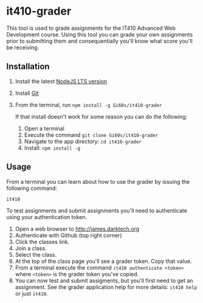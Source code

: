 # it410-grader

This tool is used to grade assignments for the IT410 Advanced Web Development course. Using this tool you can grade your own assignments prior to submitting them and consequentially you'll know what score you'll be receiving.

## Installation

1. Install the latest [NodeJS LTS version](https://nodejs.org/)
2. Install [Git](https://git-scm.com/downloads)
3. From the terminal, run `npm install -g Gi60s/it410-grader`
   
    If that install doesn't work for some reason you can do the following:
    
    1. Open a terminal
    2. Execute the command `git clone Gi60s/it410-grader`
    3. Navigate to the app directory: `cd it410-grader`
    4. Install: `npm install -g`

## Usage

From a terminal you can learn about how to use the grader by issuing the following command:

```bash
it410
```

To test assignments and submit assignments you'll need to authenticate using your authentication token.

1. Open a web browser to http://james.darktech.org
2. Authenticate with Github (top right corner)
3. Click the classes link.
4. Join a class.
5. Select the class.
6. At the top of the class page you'll see a grader token. Copy that value.
7. From a terminal execute the command `it410 authenticate <token>` where `<token>` is the grader token you've copied.
8. You can now test and submit assigments, but you'll first need to get an assignment. See the grader application help for more details: `it410 help` or just `it410`.